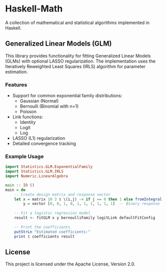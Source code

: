# Haskell-Math

A collection of mathematical and statistical algorithms implemented in Haskell.

## Generalized Linear Models (GLM)

This library provides functionality for fitting Generalized Linear Models (GLMs) with optional LASSO regularization. The implementation uses the Iteratively Reweighted Least Squares (IRLS) algorithm for parameter estimation.

### Features

- Support for common exponential family distributions:
  - Gaussian (Normal)
  - Bernoulli (Binomial with n=1)
  - Poisson
- Link functions:
  - Identity
  - Logit
  - Log
- LASSO (L1) regularization
- Detailed convergence tracking

### Example Usage

```haskell
import Statistics.GLM.ExponentialFamily
import Statistics.GLM.IRLS
import Numeric.LinearAlgebra

main :: IO ()
main = do
    -- Create design matrix and response vector
    let x = matrix 10 3 $ \(i,j) -> if j == 0 then 1 else fromIntegral (i * j)
        y = vector [0, 0, 1, 0, 1, 1, 1, 1, 1, 1]  -- Binary response
    
    -- Fit a logistic regression model
    result <- fitGLM x y bernoulliFamily logitLink defaultFitConfig
    
    -- Print the coefficients
    putStrLn "Estimated coefficients:"
    print $ coefficients result
```

## License

This project is licensed under the Apache License, Version 2.0.